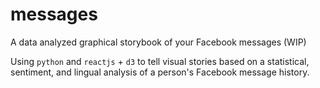 # messages
A data analyzed graphical storybook of your Facebook messages (WIP)

Using `python` and `reactjs` + `d3` to tell visual stories based on a statistical, sentiment, and lingual analysis of a person's Facebook message history.
